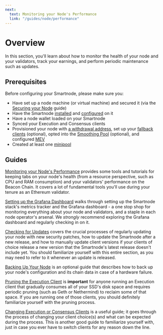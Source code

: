 ```yaml
---
next: 
  text: Monitoring your Node's Performance
  link: "/guides/node/performance"
---
```


# Overview

In this section, you'll learn about how to monitor the health of your node and your validators, track your earnings, and perform periodic maintenance such as updates.

## Prerequisites

Before configuring your Smartnode, please make sure you:

- Have set up a node machine (or virtual machine) and secured it (via the [Securing your Node](../securing-your-node) guide)
- Have the Smartnode [installed](../installing/overview) and [configured](../config/overview) on it
- Have a node wallet loaded on your Smartnode
- Synced your Execution and Consensus clients
- Provisioned your node with [a withdrawal address](../prepare-node#setting-your-withdrawal-address), set up your [fallback clients](../fallback) (optional), opted into the [Smoothing Pool](../fee-distrib-sp#the-smoothing-pool) (optional), and configured [MEV](../mev)
- Created at least one [minipool](../create-validator)

## Guides

[Monitoring your Node's Performance](../performance) provides some tools and tutorials for keeping tabs on your node's health (from a resource perspective, such as CPU and RAM consumption) and your validators' performance on the Beacon Chain.
It covers a lot of fundamental tools you'll use during your tenure as an Ethereum validator.

[Setting up the Grafana Dashboard](../grafana) walks through setting up the Smartnode stack's metrics tracker and the Grafana dashboard - a one stop shop for monitoring everything about your node and validators, and a staple in each node operator's arsenal.
We _strongly_ recommend exploring the Grafana dashboard and regularly checking in on it.

[Checking for Updates](../updates) covers the crucial processes of regularly updating your node with new security patches, how to update the Smartnode after a new release, and how to manually update client versions if your clients of choice release a new version that the Smartnode's latest release doesn't include yet.
You should familiarize yourself with this entire section, as you may need to refer to it whenever an update is released.

[Backing Up Your Node](../backups) is an optional guide that describes how to back up your node's configuration and its chain data in case of a hardware failure.

[Pruning the Execution Client](../pruning) is **important** for anyone running an Execution client that gradually consumes all of your SSD's disk space and requires periodic pruning (such as Geth or Nethermind) to reclaim some of that space.
If you are running one of those clients, you should definitely familiarize yourself with the pruning process.

[Changing Execution or Consensus Clients](../change-clients) is a useful guide; it goes through the process of changing your client choice(s) and what can be expected during the process.
This is another good guide to familiarize yourself with, just in case you ever have to switch clients for any reason down the line.
